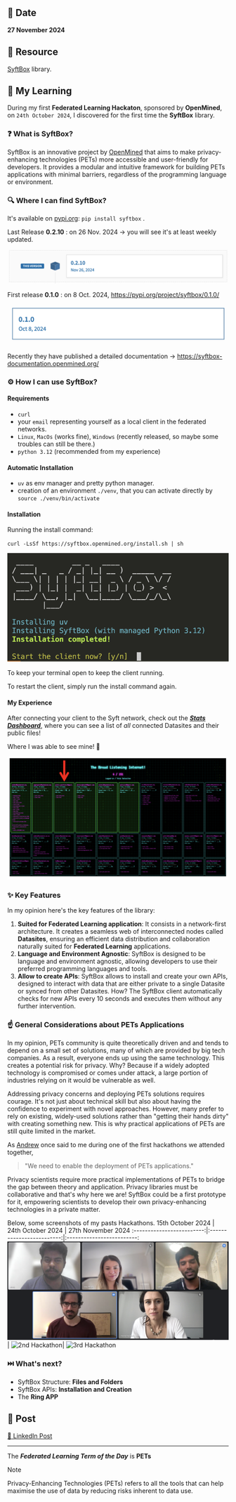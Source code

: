 ## 📅 Date
**27 November 2024**

## 📰 Resource
[SyftBox](https://syftbox-documentation.openmined.org/) library.

## 🔖 My Learning
During my first **Federated Learning Hackaton**, sponsored by **OpenMined**, on `24th October 2024`, I discovered for the first time the **SyftBox** library.

### ❓ What is SyftBox?

SyftBox is an innovative project by [OpenMined](https://openmined.org/) that aims to make privacy-enhancing technologies (PETs) more accessible and user-friendly for developers. It provides a modular and intuitive framework for building PETs applications with minimal barriers, regardless of the programming language or environment.

### 🔍 Where I can find SyftBox?

It's available on [pypi.org](https://pypi.org/project/syftbox/):  `pip install syftbox` .

Last Release **0.2.10** : on 26 Nov. 2024 → you will see it's at least weekly updated.

![Last Release of SyftBox](../images/SyftBox_Last_Release.png)


First release **0.1.0** : on 8 Oct. 2024, https://pypi.org/project/syftbox/0.1.0/

![First Release of SyftBox](../images/SyftBox_First_Release.png)


Recently they have published a detailed documentation → https://syftbox-documentation.openmined.org/

### ⚙️ How I can use SyftBox?

#### Requirements

- `curl`
- your `email` representing yourself as a local client in the federated networks.
- `Linux`, `MacOs` (works fine), `Windows` (recently released, so maybe some troubles can still be there.)
- `python 3.12` (recommended from my experience)

#### Automatic Installation

- `uv` as env manager and pretty python manager.
- creation of an environment `./venv`, that you can activate directly by `source ./venv/bin/activate`

#### Installation

Running the install command:

`curl -LsSf https://syftbox.openmined.org/install.sh | sh`

![Install SyftBox](../images/Install_Syftbox.png.png)

To keep your terminal open to keep the client running. 

To restart the client, simply run the install command again.

#### My Experience

After connecting your client to the Syft network, check out the [***Stats Dashboard***](https://syftbox.openmined.org/datasites/aggregator@openmined.org/syft_stats.html), where you can see a list of *all* connected Datasites and their public files! 

Where I was able to see mine! 🙂

![My Datasites in SyftBox Federated Networks](../images/SyftBox_StatsDashboard_WithMe.png)

### ✨ Key Features

In my opinion here's the key features of the library:

1. **Suited for Federated Learning application**: It consists in a network-first architecture. It creates a seamless web of interconnected nodes called **Datasites**, ensuring an efficient data distribution and collaboration naturally suited for **Federated Learning** applications.
2. **Language and Environment Agnostic**: SyftBox is designed to be language and environment agnostic, allowing developers to use their preferred programming languages and tools.
3. **Allow to create APIs**: SyftBox allows to install and create your own APIs, designed to interact with data that are either private to a single Datasite or synced from other Datasites. How? The SyftBox client automatically checks for new APIs every 10 seconds and executes them without any further intervention. 

### ☝️ General Considerations about PETs Applications

In my opinion, PETs community is quite theoretically driven and and tends to depend on a small set of solutions, many of which are provided by big tech companies. As a result, everyone ends up using the same technology. This creates a potential risk for privacy. Why? Because if a widely adopted technology is compromised or comes under attack, a large portion of industries relying on it would be vulnerable as well.

Addressing privacy concerns and deploying PETs solutions requires courage. It's not just about technical skill but also about having the confidence to experiment with novel approaches. However, many prefer to rely on existing, widely-used solutions rather than "getting their hands dirty" with creating something new. This is why practical applications of PETs are still quite limited in the market.

As [Andrew](https://www.linkedin.com/in/andrew-trask-3763ba15b/?original_referer=https%3A%2F%2Fwww.google.com%2F&originalSubdomain=uk) once said to me during one of the first hackathons we attended together, 
> "We need to enable the deployment of PETs applications."

Privacy scientists require more practical implementations of PETs to bridge the gap between theory and application. Privacy libraries must be collaborative and that's why here we are! SyftBox could be a first prototype for it, empowering scientists to develop their own privacy-enhancing technologies in a private matter.

Below, some screenshots of my pasts Hackathons.
15th October 2024          |  24th October 2024 | 27th November 2024
:-------------------------:|:-------------------------:|:-------------------------:
![1st Hackathon](../images/Hackathon_20241015.png)  |  ![2nd Hackathon](../images/Hackathon_20241024.png)|  ![3rd Hackathon](../images/Hackathon_20241127.png)


### ⏭️ What's next?

- SyftBox Structure: **Files and Folders**
- SyftBox APIs: **Installation and Creation**
- The **Ring APP**

## 📮 Post 

[📘 LinkedIn Post]()

------
The _**Federated Learning Term of the Day**_ is **PETs**
> [!NOTE]
> Privacy-Enhancing Technologies (PETs) refers to all the tools that can help maximise the use of data by reducing risks inherent to data use.
